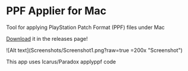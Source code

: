 PPF Applier for Mac
===================

Tool for applying PlayStation Patch Format (PPF) files under Mac

[Download](https://github.com/victoraldecoa/PPFApplier/releases) it in the releases page!

![Alt text](Screenshots/Screenshot1.png?raw=true =200x "Screenshot")

This app uses Icarus/Paradox applyppf code